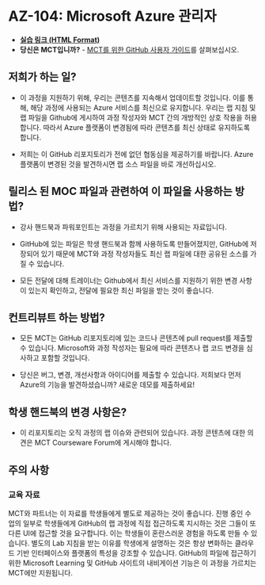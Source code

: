 # AZ-104: Microsoft Azure 관리자

- **[실습 링크 (HTML Format)](https://microsoftlearning.github.io/AZ-104-MicrosoftAzureAdministrator/)**
- **당신은 MCT입니까?** - [MCT를 위한 GitHub 사용자 가이드](https://microsoftlearning.github.io/MCT-User-Guide/)를 살펴보십시오.

## 저희가 하는 일?

- 이 과정을 지원하기 위해, 우리는 콘텐츠를 지속해서 업데이트할 것입니다. 이를 통해, 해당 과정에 사용되는 Azure 서비스를 최신으로 유지합니다. 우리는 랩 지침 및 랩 파일을 Github에 게시하여 과정 작성자와 MCT 간의 개방적인 상호 작용을 허용합니다. 따라서 Azure 플랫폼이 변경됨에 따라 콘텐츠를 최신 상태로 유지하도록 합니다. 

- 저희는 이 GitHub 리포지토리가 전에 없던 협동심을 제공하기를 바랍니다. Azure 플랫폼이 변경된 것을 발견하시면 랩 소스 파일을 바로 개선하십시오. 

## 릴리스 된 MOC 파일과 관련하여 이 파일을 사용하는 방법?

- 강사 핸드북과 파워포인트는 과정을 가르치기 위해 사용되는 자료입니다.

- GitHub에 있는 파일은 학생 핸드북과 함께 사용하도록 만들어졌지만, GitHub에 저장되어 있기 때문에 MCT와 과정 작성자들도 최신 랩 파일에 대한 공유된 소스를 가질 수 있습니다.

- 모든 전달에 대해 트레이너는 Github에서 최신 서비스를 지원하기 위한 변경 사항이 있는지 확인하고, 전달에 필요한 최신 파일을 받는 것이 좋습니다. 

## 컨트리뷰트 하는 방법?

- 모든 MCT는 GitHub 리포지토리에 있는 코드나 콘텐츠에 pull request를 제출할 수 있습니다. Microsoft와 과정 작성자는 필요에 따라 콘텐츠나 랩 코드 변경을 심사하고 포함할 것입니다. 

- 당신은 버그, 변경, 개선사항과 아이디어를 제출할 수 있습니다. 저희보다 먼저 Azure의 기능을 발견하셨습니까? 새로운 데모를 제출하세요!

## 학생 핸드북의 변경 사항은?

- 이 리포지토리는 오직 과정의 랩 이슈와 관련되어 있습니다. 과정 콘텐츠에 대한 의견은 MCT Courseware Forum에 게시해야 합니다.

## 주의 사항

### 교육 자료

MCT와 파트너는 이 자료를 학생들에게 별도로 제공하는 것이 좋습니다. 진행 중인 수업의 일부로 학생들에게 GitHub의 랩 과정에 직접 접근하도록 지시하는 것은 그들이 또 다른 UI에 접근할 것을 요구합니다. 이는 학생들이 혼란스러운 경험을 하도록 만들 수 있습니다. 별도의 Lab 지침을 받는 이유를 학생에게 설명하는 것은 항상 변화하는 클라우드 기반 인터페이스와 플랫폼의 특성을 강조할 수 있습니다. GitHub의 파일에 접근하기 위한 Microsoft Learning 및 GitHub 사이트의 내비게이션 기능은 이 과정을 가르치는 MCT에만 지원됩니다.